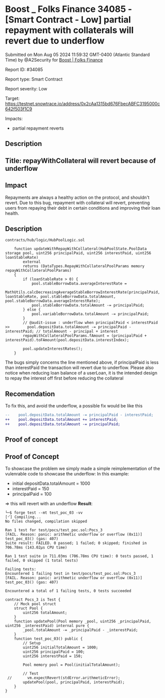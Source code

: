 # Boost \_ Folks Finance 34085 - \[Smart Contract - Low] partial repayment with collaterals will revert due to underflow

Submitted on Mon Aug 05 2024 11:59:32 GMT-0400 (Atlantic Standard Time) by @A2Security for [Boost | Folks Finance](https://immunefi.com/bounty/folksfinance-boost/)

Report ID: #34085

Report type: Smart Contract

Report severity: Low

Target: https://testnet.snowtrace.io/address/0x2cAa1315bd676FbecABFC3195000c642f503f1C9

Impacts:

* partial repayment reverts

## Description

## Title: repayWithCollateral will revert because of underflow

## Impact

Repayments are always a healthy action on the protocol, and shouldn't revert. Due to this bug, repayment with collateral will revert, preventing users from repaying their debt in certain conditions and improving their loan health.

## Description

`contracts/hub/logic/HubPoolLogic.sol`

```solidity
    function updateWithRepayWithCollateral(HubPoolState.PoolData storage pool, uint256 principalPaid, uint256 interestPaid, uint256 loanStableRate)
        external
        returns (DataTypes.RepayWithCollateralPoolParams memory repayWithCollateralPoolParams)
    {
        if (loanStableRate > 0) {
            pool.stableBorrowData.averageInterestRate =
                MathUtils.calcDecreasingAverageStableBorrowInterestRate(principalPaid, loanStableRate, pool.stableBorrowData.totalAmount, pool.stableBorrowData.averageInterestRate);
            pool.stableBorrowData.totalAmount -= principalPaid;
        } else {
            pool.variableBorrowData.totalAmount -= principalPaid;
        }
        // @audit-issue : underflow when principalPaid < interestPaid
>>        pool.depositData.totalAmount -= principalPaid - interestPaid; // totalAmount - principal + interest
        repayWithCollateralPoolParams.fAmount = (principalPaid + interestPaid).toFAmount(pool.depositData.interestIndex);

        pool.updateInterestRates();
    }
```

The bugs simply concerns the line mentioned above, if principalPaid is less than interestPaid the transaction will revert due to underflow. Please also notice when reducing loan balance of a userLoan, it is the intended design to repay the interest off first before reducing the collateral

## Recomendation

To fix this, and avoid the underflow, a possible fix would be like this

```diff
--    pool.depositData.totalAmount -= principalPaid - interestPaid; 
++    pool.depositData.totalAmount += interestPaid; 
++    pool.depositData.totalAmount -= principalPaid; 

```

## Proof of concept

## Proof of Concept

To showcase the problem we simply made a simple reimplementation of the vulenrable code to showcase the underflow: In this example:

* initial depositData.totalAmount = 1000
* interestPaid = 150
* principalPaid = 100

\=> this will revert with an underflow **Result**:

```log
└─$ forge test --mt test_poc_03 -vv
[⠊] Compiling...
No files changed, compilation skipped

Ran 1 test for test/pocs/test_poc.sol:Pocs_3
[FAIL. Reason: panic: arithmetic underflow or overflow (0x11)] test_poc_03() (gas: 407)
Suite result: FAILED. 0 passed; 1 failed; 0 skipped; finished in 706.78ms (143.02µs CPU time)

Ran 1 test suite in 711.03ms (706.78ms CPU time): 0 tests passed, 1 failed, 0 skipped (1 total tests)

Failing tests:
Encountered 1 failing test in test/pocs/test_poc.sol:Pocs_3
[FAIL. Reason: panic: arithmetic underflow or overflow (0x11)] test_poc_03() (gas: 407)

Encountered a total of 1 failing tests, 0 tests succeeded
```

```solidity
contract Pocs_3 is Test {
    // Mock pool struct
    struct Pool {
        uint256 totalAmount;
    }
    function updatePool(Pool memory _pool, uint256 _principalPaid, uint256 _interestPaid) internal pure {
        _pool.totalAmount -= _principalPaid - _interestPaid;
    }
    function test_poc_03() public {
        // Setup
        uint256 initialTotalAmount = 1000;
        uint256 principalPaid = 100;
        uint256 interestPaid = 150;

        Pool memory pool = Pool(initialTotalAmount);

        // Test
 //       vm.expectRevert(stdError.arithmeticError);
        updatePool(pool, principalPaid, interestPaid);
    }
}
```
